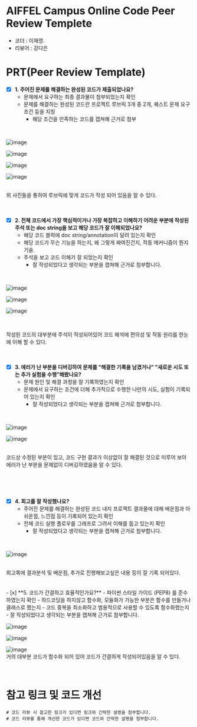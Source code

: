 # AIFFEL Campus Online Code Peer Review Templete
- 코더 : 이재영.
- 리뷰어 : 강다은


# PRT(Peer Review Template)
- [x]  **1. 주어진 문제를 해결하는 완성된 코드가 제출되었나요?**
    - 문제에서 요구하는 최종 결과물이 첨부되었는지 확인
    - 문제를 해결하는 완성된 코드란 프로젝트 루브릭 3개 중 2개, 
    퀘스트 문제 요구조건 등을 지칭
        - 해당 조건을 만족하는 코드를 캡쳐해 근거로 첨부 
     
<br/>

![image](https://github.com/youungg/AIFFEL-QUEST_KKD/assets/149548911/9b8b5c87-7d7c-4b9e-a179-54ec5ec86266)

![image](https://github.com/youungg/AIFFEL-QUEST_KKD/assets/149548911/838262cd-7ced-4f63-a29a-045dfa5272a6)

![image](https://github.com/youungg/AIFFEL-QUEST_KKD/assets/149548911/0a5b75ea-638a-48ab-91d4-a993840b61a7)

![image](https://github.com/youungg/AIFFEL-QUEST_KKD/assets/149548911/1d5006b9-e3dd-4258-aad1-d41402f5b086)

<br/> 
위 사진들을 통하여 루브릭에 맞게 코드가 작성 되어 있음을 알 수 있다.
<br/>
<br/>
<br/>

- [x]  **2. 전체 코드에서 가장 핵심적이거나 가장 복잡하고 이해하기 어려운 부분에 작성된 
주석 또는 doc string을 보고 해당 코드가 잘 이해되었나요?**
    - 해당 코드 블럭에 doc string/annotation이 달려 있는지 확인
    - 해당 코드가 무슨 기능을 하는지, 왜 그렇게 짜여진건지, 작동 메커니즘이 뭔지 기술.
    - 주석을 보고 코드 이해가 잘 되었는지 확인
        - 잘 작성되었다고 생각되는 부분을 캡쳐해 근거로 첨부합니다.
     
<br/>

![image](https://github.com/youungg/AIFFEL-QUEST_KKD/assets/149548911/21e401ca-985d-4a3b-a717-908ed856f7a0)

![image](https://github.com/youungg/AIFFEL-QUEST_KKD/assets/149548911/265f2a4e-96f3-48ea-9d81-101e24d262c3)

![image](https://github.com/youungg/AIFFEL-QUEST_KKD/assets/149548911/7d458de8-76f7-4425-b35a-2a20fe942a5f)

<br/> 

작성된 코드의 대부분에 주석이 작성되어있어 코드 해석에 편의성 및 작동 원리를 한눈에 이해 할 수 있다.
<br/> 
<br/> 
<br/> 
        
- [x]  **3. 에러가 난 부분을 디버깅하여 문제를 “해결한 기록을 남겼거나” 
”새로운 시도 또는 추가 실험을 수행”해봤나요?**
    - 문제 원인 및 해결 과정을 잘 기록하였는지 확인
    - 문제에서 요구하는 조건에 더해 추가적으로 수행한 나만의 시도, 
    실험이 기록되어 있는지 확인
        - 잘 작성되었다고 생각되는 부분을 캡쳐해 근거로 첨부합니다.
     
<br/> 

![image](https://github.com/youungg/AIFFEL-QUEST_KKD/assets/149548911/60abb063-03d4-4bd5-bdf3-a1d0807fc372)

![image](https://github.com/youungg/AIFFEL-QUEST_KKD/assets/149548911/7d9b8f0c-d2e7-4599-a5aa-6c68b783a565)

<br/>
코드상 수정된 부분이 있고, 코드 구현 결과가 이상없이 잘 해결된 것으로 미루어 보아 에러가 난 부분을 문제없이 디버깅하였음을 알 수 있다.

<br/><br/><br/>

- [x]  **4. 회고를 잘 작성했나요?**
    - 주어진 문제를 해결하는 완성된 코드 내지 프로젝트 결과물에 대해
    배운점과 아쉬운점, 느낀점 등이 기록되어 있는지 확인
    - 전체 코드 실행 플로우를 그래프로 그려서 이해를 돕고 있는지 확인
        - 잘 작성되었다고 생각되는 부분을 캡쳐해 근거로 첨부합니다.
<br/>

![image](https://github.com/youungg/AIFFEL-QUEST_KKD/assets/149548911/91cade09-c0f1-4711-a2b5-d0da83e5e516)

<br/>
회고록에 결과분석 및 배운점, 추가로 진행해보고싶은 내용 등이 잘 기록 되어있다.
<br/> <br/> <br/>        
- [x]  **5. 코드가 간결하고 효율적인가요?**
    - 파이썬 스타일 가이드 (PEP8) 를 준수하였는지 확인
    - 하드코딩을 하지않고 함수화, 모듈화가 가능한 부분은 함수를 만들거나 클래스로 짰는지
    - 코드 중복을 최소화하고 범용적으로 사용할 수 있도록 함수화했는지
        - 잘 작성되었다고 생각되는 부분을 캡쳐해 근거로 첨부합니다.
<br/>

![image](https://github.com/youungg/AIFFEL-QUEST_KKD/assets/149548911/b9bbf40a-e7d6-4a74-b288-f5c807fb106c)

![image](https://github.com/youungg/AIFFEL-QUEST_KKD/assets/149548911/e9c22b44-67c3-4d40-a065-815dcfeeb458)

![image](https://github.com/youungg/AIFFEL-QUEST_KKD/assets/149548911/f6acbea1-dd04-40b8-9e7a-016c66f921c0)
<br/>
거의 대부분 코드가 함수화 되어 있어 코드가 간결하게 작성되어있음을 알 수 있다.
<br/>
<br/>
<br/>
# 참고 링크 및 코드 개선
```
# 코드 리뷰 시 참고한 링크가 있다면 링크와 간략한 설명을 첨부합니다.
# 코드 리뷰를 통해 개선한 코드가 있다면 코드와 간략한 설명을 첨부합니다.
```

